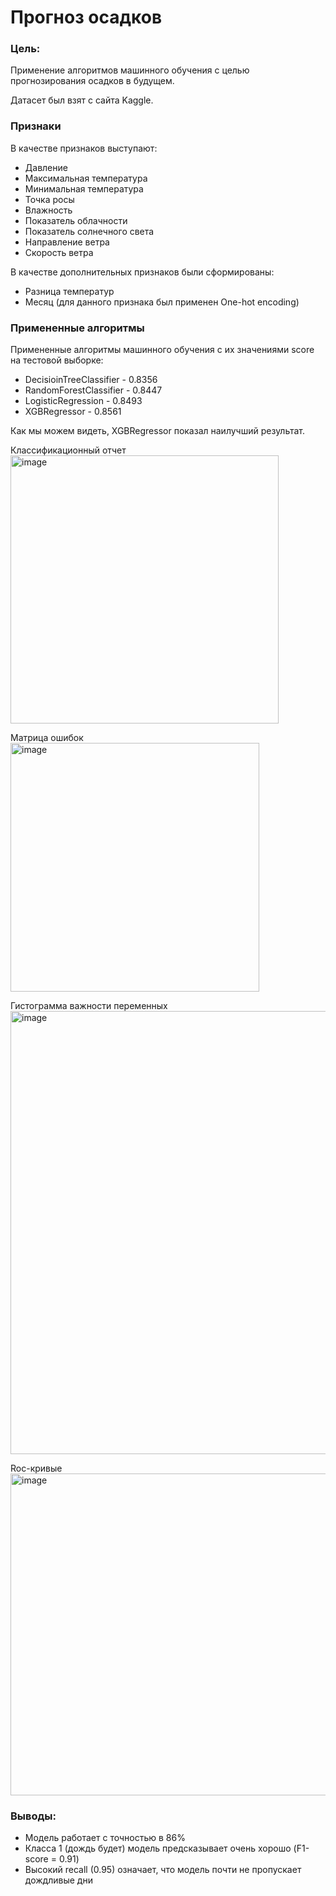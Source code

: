 <h1>Прогноз осадков</h1>

<h3>Цель:</h3>
Применение алгоритмов машинного обучения с целью прогнозирования осадков в будущем.  
  
Датасет был взят с сайта Kaggle.  

<h3>Признаки</h3>

В качестве признаков выступают:
- Давление
- Максимальная температура
- Минимальная температура
- Точка росы
- Влажность
- Показатель облачности
- Показатель солнечного света
- Направление ветра
- Скорость ветра
  
В качестве дополнительных признаков были сформированы:
- Разница температур
- Месяц (для данного признака был применен One-hot encoding)

<h3>Примененные алгоритмы</h3>  

Примененные алгоритмы машинного обучения с их значениями score на тестовой выборке:
- DecisioinTreeClassifier - 0.8356
- RandomForestClassifier - 0.8447
- LogisticRegression - 0.8493
- XGBRegressor - 0.8561

Как мы можем видеть, XGBRegressor показал наилучший результат.

Классификационный отчет  
<img width="429" alt="image" src="https://github.com/user-attachments/assets/6af45ad2-d7a0-44ed-b0e2-44546cdc11e6" />

Матрица ошибок  
<img width="398" alt="image" src="https://github.com/user-attachments/assets/d95a87fe-6c8b-4141-81b9-27d57c244a8d" />

Гистограмма важности переменных  
<img width="709" alt="image" src="https://github.com/user-attachments/assets/6f8f06b2-5eb9-4250-a37c-0ca4fe5e4f16" />

Roc-кривые  
<img width="515" alt="image" src="https://github.com/user-attachments/assets/aec481f8-209a-4931-954c-c92589e55414" />

<h3>Выводы:</h3>  

- Модель работает с точностью в 86%
- Класса 1 (дождь будет) модель предсказывает очень хорошо (F1-score = 0.91)
- Высокий recall (0.95) означает, что модель почти не пропускает дождливые дни

